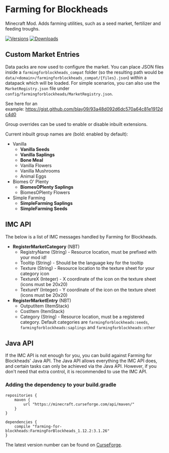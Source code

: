 # Farming for Blockheads
Minecraft Mod. Adds farming utilities, such as a seed market, fertilizer and feeding troughs.

[![Versions](http://cf.way2muchnoise.eu/versions/farming-for-blockheads.svg)](https://minecraft.curseforge.com/projects/farming-for-blockheads) [![Downloads](http://cf.way2muchnoise.eu/full_farming-for-blockheads_downloads.svg)](https://minecraft.curseforge.com/projects/farming-for-blockheads)

## Custom Market Entries

Data packs are now used to configure the market. You can place JSON files inside a `farmingforblockheads_compat` folder (so the resulting path would be `data/<domain>/farmingforblockheads_compat/{files}.json`) within a datapack which will be loaded. For simple scenarios, you can also use the `MarketRegistry.json` file under `config/farmingforblockheads/MarketRegistry.json`.

See here for an example: https://gist.github.com/blay09/93a48d092d6dc570a64c81e1912dc4d0

Group overrides can be used to enable or disable inbuilt extensions.

Current inbuilt group names are (bold: enabled by default):

* Vanilla
  * **Vanilla Seeds**
  * **Vanilla Saplings**
  * **Bone Meal**
  * Vanilla Flowers
  * Vanilla Mushrooms
  * Animal Eggs
* Biomes O' Plenty
  * **BiomesOPlenty Saplings**
  * BiomesOPlenty Flowers
* Simple Farming
  * **SimpleFarming Saplings**
  * **SimpleFarming Seeds**

## IMC API

The below is a list of IMC messages handled by Farming for Blockheads.

* **RegisterMarketCategory** (NBT)
  * RegistryName (String) - Resource location, must be prefixed with your mod id!
  * Tooltip (String) - Should be the language key for the tooltip
  * Texture (String) - Resource location to the texture sheet for your category icon
  * TextureX (Integer) - X coordinate of the icon on the texture sheet (icons must be 20x20)
  * TextureY (Integer) - Y coordinate of the icon on the texture sheet (icons must be 20x20)
* **RegisterMarketEntry** (NBT)
  * OutputItem (ItemStack)
  * CostItem (ItemStack)
  * Category (String) - Resource location, must be a registered category. Default categories are `farmingforblockheads:seeds`, `farmingforblockheads:saplings` and `farmingforblockheads:other`

## Java API

If the IMC API is not enough for you, you can build against Farming for Blockheads' Java API.
The Java API allows everything the IMC API does, and certain tasks can only be achieved via the Java API.
However, if you don't need that extra control, it is recommended to use the IMC API.

### Adding the dependency to your build.gradle
```
repositories {
    maven {
        url "https://minecraft.curseforge.com/api/maven/"
    }
}

dependencies {
    compile "farming-for-blockheads:FarmingForBlockheads_1.12.2:3.1.26"
}
```
The latest version number can be found on [CurseForge](https://minecraft.curseforge.com/projects/farming-for-blockheads/files).
